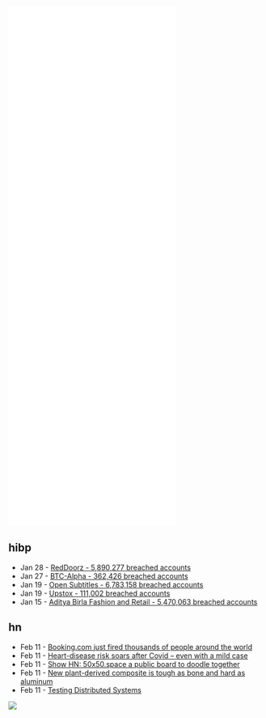 ![Metrics](https://raw.githubusercontent.com/phixion/phixion/master/metrics.svg)

## hibp

<!--
for https://github.com/phixion/phixion/blob/main/.github/workflows/feeds.yml
-->
<!--START_SECTION:haveibeenpwnd-->
- Jan 28 - [RedDoorz - 5,890,277 breached accounts](https://haveibeenpwned.com/PwnedWebsites#RedDoorz)
- Jan 27 - [BTC-Alpha - 362,426 breached accounts](https://haveibeenpwned.com/PwnedWebsites#BTCAlpha)
- Jan 19 - [Open Subtitles - 6,783,158 breached accounts](https://haveibeenpwned.com/PwnedWebsites#OpenSubtitles)
- Jan 19 - [Upstox - 111,002 breached accounts](https://haveibeenpwned.com/PwnedWebsites#Upstox)
- Jan 15 - [Aditya Birla Fashion and Retail - 5,470,063 breached accounts](https://haveibeenpwned.com/PwnedWebsites#ABFRL)
<!--END_SECTION:haveibeenpwnd-->

## hn

<!--
for https://github.com/phixion/phixion/blob/main/.github/workflows/feeds.yml
-->
<!--START_SECTION:hn-->
- Feb 11 - [Booking.com just fired thousands of people around the world](https://old.reddit.com/r/antiwork/comments/sp2e0g/bookingcom_just_fired_thousands_of_people_around/)
- Feb 11 - [Heart-disease risk soars after Covid – even with a mild case](https://www.nature.com/articles/d41586-022-00403-0)
- Feb 11 - [Show HN: 50x50.space a public board to doodle together](https://50x50.space)
- Feb 11 - [New plant-derived composite is tough as bone and hard as aluminum](https://news.mit.edu/2022/plant-derived-composite-0210)
- Feb 11 - [Testing Distributed Systems](https://asatarin.github.io/testing-distributed-systems/)
<!--END_SECTION:hn-->

<!--
for https://yhype.me
-->
![](https://hit.yhype.me/github/profile?user_id=13013670)
